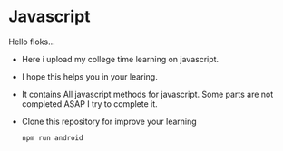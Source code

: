 # Javascript
Hello floks...

* Here i upload my college time learning on javascript.

* I hope this helps you in your learing.

* It contains All javascript methods for javascript. Some parts are not completed ASAP I try to complete it.

* Clone this repository for improve your learning

  ```sh
  npm run android
  ```
